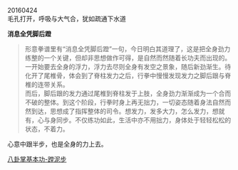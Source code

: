 20160424</br>
毛孔打开，呼吸与大气合，犹如疏通下水道

**消息全凭脚后蹬**
>形意拳谱里有“消息全凭脚后蹬”一句，今日明白其道理了，这是把全身劲力练整的一个关键，但却非思想做作可得，是自然而然随着长功夫而出现的。一开始要去全身的浮力，浮力去尽则全身有发空之景象，随后新劲渐生。待化开了尾椎骨，体会到了脊柱发力之后，行拳中慢慢发现发力之脚后跟与脊椎的连带关系。</br>
>而后，脚后跟的发力通过尾椎到脊柱发于上肢，全身劲力渐渐成为一个合而不破的整体。到这个阶段，行拳时身上再无拙力，一切姿态随着身法自然而然到达，思想成了指挥整体的司令。想发力，发多大力，怎么发力，想就有，心与身同步。不仅练功如此，生活中亦不用拙力，身体处于轻轻松松的状态，不着力。

心意中跟半步，也是全身的力上去。

[八卦掌基本功-蹚泥步](http://blog.sina.com.cn/s/blog_4b0df1270100rzip.html)
